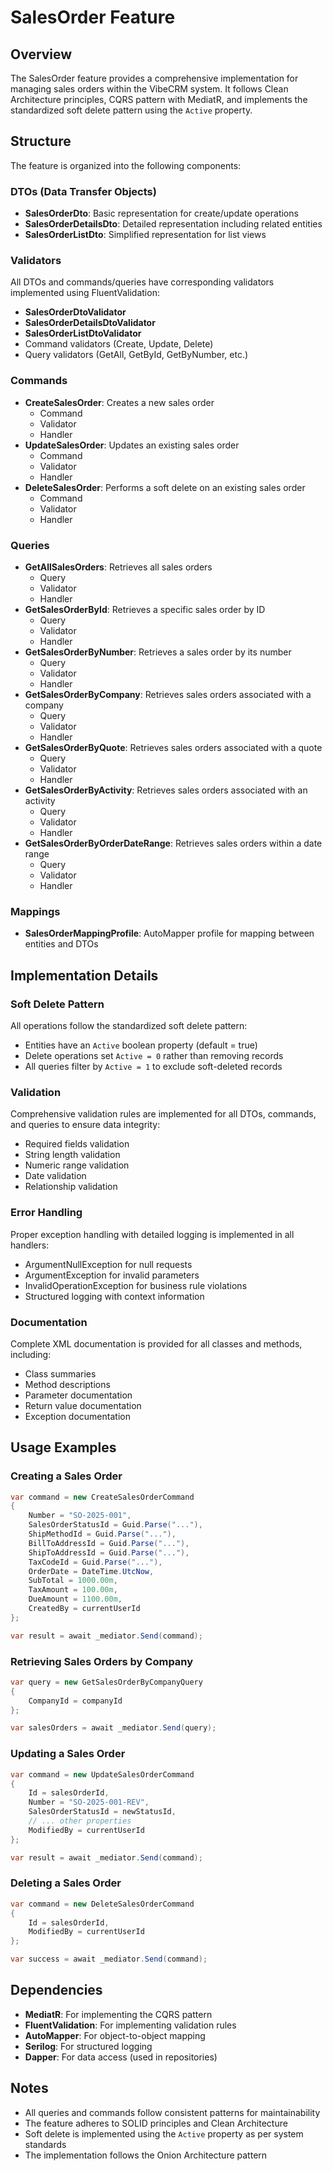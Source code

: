 # SalesOrder Feature

## Overview
The SalesOrder feature provides a comprehensive implementation for managing sales orders within the VibeCRM system. It follows Clean Architecture principles, CQRS pattern with MediatR, and implements the standardized soft delete pattern using the `Active` property.

## Structure
The feature is organized into the following components:

### DTOs (Data Transfer Objects)
- **SalesOrderDto**: Basic representation for create/update operations
- **SalesOrderDetailsDto**: Detailed representation including related entities
- **SalesOrderListDto**: Simplified representation for list views

### Validators
All DTOs and commands/queries have corresponding validators implemented using FluentValidation:
- **SalesOrderDtoValidator**
- **SalesOrderDetailsDtoValidator**
- **SalesOrderListDtoValidator**
- Command validators (Create, Update, Delete)
- Query validators (GetAll, GetById, GetByNumber, etc.)

### Commands
- **CreateSalesOrder**: Creates a new sales order
  - Command
  - Validator
  - Handler
- **UpdateSalesOrder**: Updates an existing sales order
  - Command
  - Validator
  - Handler
- **DeleteSalesOrder**: Performs a soft delete on an existing sales order
  - Command
  - Validator
  - Handler

### Queries
- **GetAllSalesOrders**: Retrieves all sales orders
  - Query
  - Validator
  - Handler
- **GetSalesOrderById**: Retrieves a specific sales order by ID
  - Query
  - Validator
  - Handler
- **GetSalesOrderByNumber**: Retrieves a sales order by its number
  - Query
  - Validator
  - Handler
- **GetSalesOrderByCompany**: Retrieves sales orders associated with a company
  - Query
  - Validator
  - Handler
- **GetSalesOrderByQuote**: Retrieves sales orders associated with a quote
  - Query
  - Validator
  - Handler
- **GetSalesOrderByActivity**: Retrieves sales orders associated with an activity
  - Query
  - Validator
  - Handler
- **GetSalesOrderByOrderDateRange**: Retrieves sales orders within a date range
  - Query
  - Validator
  - Handler

### Mappings
- **SalesOrderMappingProfile**: AutoMapper profile for mapping between entities and DTOs

## Implementation Details

### Soft Delete Pattern
All operations follow the standardized soft delete pattern:
- Entities have an `Active` boolean property (default = true)
- Delete operations set `Active = 0` rather than removing records
- All queries filter by `Active = 1` to exclude soft-deleted records

### Validation
Comprehensive validation rules are implemented for all DTOs, commands, and queries to ensure data integrity:
- Required fields validation
- String length validation
- Numeric range validation
- Date validation
- Relationship validation

### Error Handling
Proper exception handling with detailed logging is implemented in all handlers:
- ArgumentNullException for null requests
- ArgumentException for invalid parameters
- InvalidOperationException for business rule violations
- Structured logging with context information

### Documentation
Complete XML documentation is provided for all classes and methods, including:
- Class summaries
- Method descriptions
- Parameter documentation
- Return value documentation
- Exception documentation

## Usage Examples

### Creating a Sales Order
```csharp
var command = new CreateSalesOrderCommand
{
    Number = "SO-2025-001",
    SalesOrderStatusId = Guid.Parse("..."),
    ShipMethodId = Guid.Parse("..."),
    BillToAddressId = Guid.Parse("..."),
    ShipToAddressId = Guid.Parse("..."),
    TaxCodeId = Guid.Parse("..."),
    OrderDate = DateTime.UtcNow,
    SubTotal = 1000.00m,
    TaxAmount = 100.00m,
    DueAmount = 1100.00m,
    CreatedBy = currentUserId
};

var result = await _mediator.Send(command);
```

### Retrieving Sales Orders by Company
```csharp
var query = new GetSalesOrderByCompanyQuery
{
    CompanyId = companyId
};

var salesOrders = await _mediator.Send(query);
```

### Updating a Sales Order
```csharp
var command = new UpdateSalesOrderCommand
{
    Id = salesOrderId,
    Number = "SO-2025-001-REV",
    SalesOrderStatusId = newStatusId,
    // ... other properties
    ModifiedBy = currentUserId
};

var result = await _mediator.Send(command);
```

### Deleting a Sales Order
```csharp
var command = new DeleteSalesOrderCommand
{
    Id = salesOrderId,
    ModifiedBy = currentUserId
};

var success = await _mediator.Send(command);
```

## Dependencies
- **MediatR**: For implementing the CQRS pattern
- **FluentValidation**: For implementing validation rules
- **AutoMapper**: For object-to-object mapping
- **Serilog**: For structured logging
- **Dapper**: For data access (used in repositories)

## Notes
- All queries and commands follow consistent patterns for maintainability
- The feature adheres to SOLID principles and Clean Architecture
- Soft delete is implemented using the `Active` property as per system standards
- The implementation follows the Onion Architecture pattern
